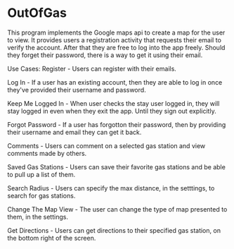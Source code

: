 # OutOfGas

This program implements the Google maps api to create a map for the user to view. It provides users a registration activity that requests their email to verify the account. After that they are free to log into the app freely. Should they forget their password, there is a way to get it using their email.

Use Cases: 
Register - Users can register with their emails. 

Log In - If a user has an existing account, then they are able to log in once they've provided their username and password. 

Keep Me Logged In - When user checks the stay user logged in, they will stay logged in even when they exit the app. Until they sign out explicitly.

Forgot Password - If a user has forgotton their password, then by providing their username and email they can get it back.

Comments - Users can comment on a selected gas station and view comments made by others.

Saved Gas Stations - Users can save their favorite gas stations and be able to pull up a list of them.

Search Radius - Users can specify the max distance, in the setttings, to search for gas stations.

Change The Map View - The user can change the type of map presented to them, in the settings.

Get Directions - Users can get directions to their specified gas station, on the bottom right of the screen.
